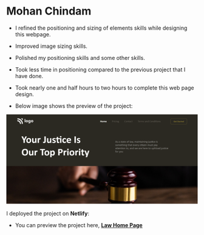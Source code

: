 # Mohan Chindam

- I refined the positioning and sizing of elements skills while designing this webpage.
- Improved image sizing skills.
- Polished my positioning skills and some other skills. 
- Took less time in positioning compared to the previous project that I have done.
- Took nearly one and half hours to two hours to complete this web page design.

- Below image shows the preview of the project:

![Project-03 Preview](./Project-03.png)

I deployed the project on **Netlify**:
- You can preview the project here, [**Law Home Page**]()
